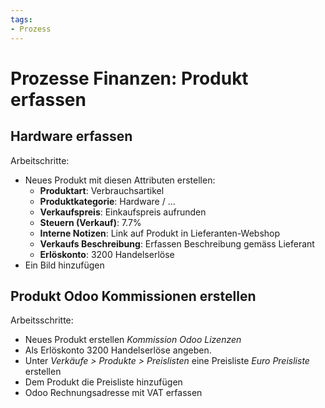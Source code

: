 ```yaml
---
tags:
- Prozess
---
```

# Prozesse Finanzen: Produkt erfassen

## Hardware erfassen

Arbeitschritte:
* Neues Produkt mit diesen Attributen erstellen:
	* **Produktart**: Verbrauchsartikel
	* **Produktkategorie**: Hardware / ...
	* **Verkaufspreis**: Einkaufspreis aufrunden
	* **Steuern (Verkauf)**: 7.7%
	* **Interne Notizen**: Link auf Produkt in Lieferanten-Webshop
	* **Verkaufs Beschreibung**: Erfassen Beschreibung gemäss Lieferant
	* **Erlöskonto**: 3200 Handelserlöse
* Ein Bild hinzufügen

## Produkt Odoo Kommissionen erstellen

Arbeitsschritte:
* Neues Produkt erstellen *Kommission Odoo Lizenzen*
* Als Erlöskonto 3200 Handelserlöse angeben.
* Unter *Verkäufe > Produkte > Preislisten* eine Preisliste *Euro Preisliste* erstellen
* Dem Produkt die Preisliste hinzufügen
* Odoo Rechnungsadresse mit VAT erfassen